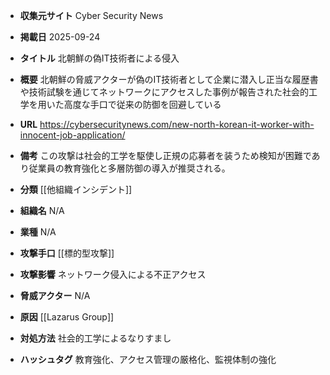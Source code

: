 - **収集元サイト**
Cyber Security News

- **掲載日**
2025-09-24

- **タイトル**
北朝鮮の偽IT技術者による侵入

- **概要**
北朝鮮の脅威アクターが偽のIT技術者として企業に潜入し正当な履歴書や技術試験を通じてネットワークにアクセスした事例が報告された社会的工学を用いた高度な手口で従来の防御を回避している

- **URL**
https://cybersecuritynews.com/new-north-korean-it-worker-with-innocent-job-application/

- **備考**
この攻撃は社会的工学を駆使し正規の応募者を装うため検知が困難であり従業員の教育強化と多層防御の導入が推奨される。

- **分類**
[[他組織インシデント]]

- **組織名**
N/A

- **業種**
N/A

- **攻撃手口**
[[標的型攻撃]]

- **攻撃影響**
ネットワーク侵入による不正アクセス

- **脅威アクター**
N/A

- **原因**
[[Lazarus Group]]

- **対処方法**
社会的工学によるなりすまし

- **ハッシュタグ**
教育強化、アクセス管理の厳格化、監視体制の強化
